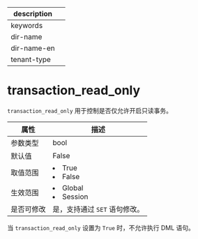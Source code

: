 |description||
|---|---|
|keywords||
|dir-name||
|dir-name-en||
|tenant-type||

# transaction_read_only

`transaction_read_only` 用于控制是否仅允许开启只读事务。

|   属性    |                                                     描述                                                     |
|---------|------------------------------------------------------------------------------------------------------------|
| 参数类型    | bool                    |
| 默认值     | False                   |
| 取值范围    | <li> True   <li> False        |
| 生效范围    | <li> Global   <li> Session    |
| 是否可修改  | 是，支持通过 `SET` 语句修改。|

当 `transaction_read_only` 设置为 `True` 时，不允许执行 DML 语句。
